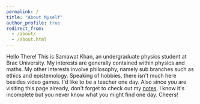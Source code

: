 ```yaml
---
permalink: /
title: "About Myself"
author_profile: true
redirect_from: 
  - /about/
  - /about.html
---
```


Hello There! This is Samawat Khan, an undergraduate physics student at Brac University. My interests are generally contained within physics and maths. My other interests involve philosophy, namely sub branches such as ethics and epistemology. Speaking of hobbies, there isn't much here besides video games. I'd like to be a teacher one day. Also since you are visiting this page already, don't forget to check out my [notes](https://samawatkhan.github.io/notes/). I know it's incomplete but you never know what you might find one day. Cheers!
